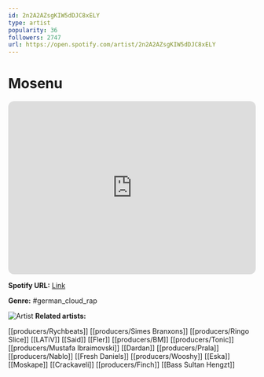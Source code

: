 ```yaml
---
id: 2n2A2AZsgKIW5dDJC8xELY
type: artist
popularity: 36
followers: 2747
url: https://open.spotify.com/artist/2n2A2AZsgKIW5dDJC8xELY
---
```

# Mosenu

<iframe style="border-radius:12px" src="https://open.spotify.com/embed/artist/2n2A2AZsgKIW5dDJC8xELY" width="100%" height="352" frameBorder="0" allowfullscreen="" allow="autoplay; clipboard-write; encrypted-media; fullscreen; picture-in-picture" loading="lazy"></iframe>

**Spotify URL:** [Link](https://open.spotify.com/artist/2n2A2AZsgKIW5dDJC8xELY)

**Genre:**  #german_cloud_rap

![Artist](https://i.scdn.co/image/ab67616d0000b2730b8a3305484d1cd3b32a07ad)
**Related artists:**

[[producers/Rychbeats]]
[[producers/Simes Branxons]]
[[producers/Ringo Slice]]
[[LATiV]]
[[Said]]
[[Fler]]
[[producers/BM]]
[[producers/Tonic]]
[[producers/Mustafa Ibraimovski]]
[[Dardan]]
[[producers/Prala]]
[[producers/Nablo]]
[[Fresh Daniels]]
[[producers/Wooshy]]
[[Eska]]
[[Moskape]]
[[Crackaveli]]
[[producers/Finch]]
[[Bass Sultan Hengzt]]
